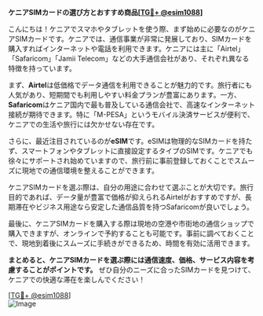 **ケニアSIMカードの選び方とおすすめ商品[[TG💪+ @esim1088](https://t.me/s/esim1088)]**

こんにちは！ケニアでスマホやタブレットを使う際、まず始めに必要なのがケニアSIMカードです。ケニアでは、通信事業が非常に発展しており、SIMカードを購入すればインターネットや電話を利用できます。ケニアには主に「Airtel」「Safaricom」「Jamii Telecom」などの大手通信会社があり、それぞれ異なる特徴を持っています。

まず、**Airtel**は低価格でデータ通信を利用できることが魅力的です。旅行者にも人気があり、短期間でも利用しやすい料金プランが豊富にあります。一方、**Safaricom**はケニア国内で最も普及している通信会社で、高速なインターネット接続が期待できます。特に「M-PESA」というモバイル決済サービスが便利で、ケニアでの生活や旅行には欠かせない存在です。

さらに、最近注目されているのが**eSIM**です。eSIMは物理的なSIMカードを持たず、スマートフォンやタブレットに直接設定するタイプのSIMです。ケニアでも徐々にサポートされ始めていますので、旅行前に事前登録しておくことでスムーズに現地での通信環境を整えることができます。

ケニアSIMカードを選ぶ際は、自分の用途に合わせて選ぶことが大切です。旅行目的であれば、データ量が豊富で価格が抑えられるAirtelがおすすめですが、長期滞在やビジネス用途なら安定した通信品質を持つSafaricomが良いでしょう。

最後に、ケニアSIMカードを購入する際は現地の空港や市街地の通信ショップで購入できますが、オンラインで予約することも可能です。事前に調べておくことで、現地到着後にスムーズに手続きができるため、時間を有効に活用できます。

**まとめると、ケニアSIMカードを選ぶ際には通信速度、価格、サービス内容を考慮することがポイントです。** ぜひ自分のニーズに合ったSIMカードを見つけて、ケニアでの快適な滞在を楽しんでください！

[[TG💪+ @esim1088](https://t.me/s/esim1088)]  
![Image](https://i.postimg.cc/Y0z9fWf4/image.png)